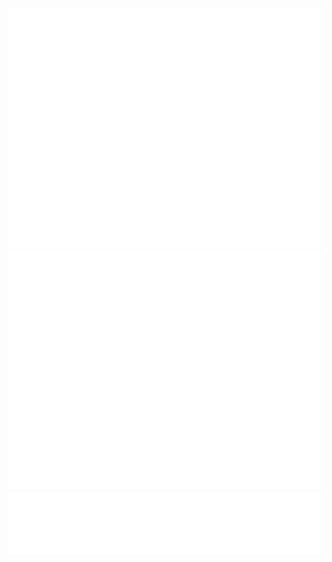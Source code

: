 ![Metrics](/github-metrics.svg)
![Metrics-Achievements](/metrics.plugin.achievements.compact.svg)
![Metics](/metrics.plugin.achievements.full.svg)
